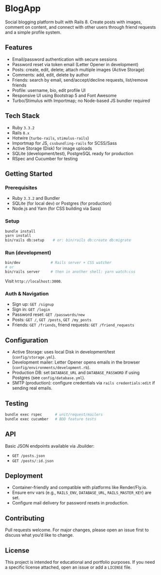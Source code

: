 # BlogApp

Social blogging platform built with Rails 8. Create posts with images, comment on content, and connect with other users through friend requests and a simple profile system.

## Features

- Email/password authentication with secure sessions
- Password reset via token email (Letter Opener in development)
- Posts: create, edit, delete; attach multiple images (Active Storage)
- Comments: add, edit, delete by author
- Friends: search by email, send/accept/decline requests, list/remove friends
- Profile: username, bio, edit profile UI
- Responsive UI using Bootstrap 5 and Font Awesome
- Turbo/Stimulus with Importmap; no Node-based JS bundler required

## Tech Stack

- Ruby `3.3.2`
- Rails `8.x`
- Hotwire (`turbo-rails`, `stimulus-rails`)
- Importmap for JS, `cssbundling-rails` for SCSS/Sass
- Active Storage (Disk) for image uploads
- SQLite (development/test), PostgreSQL ready for production
- RSpec and Cucumber for testing

## Getting Started

### Prerequisites

- Ruby `3.3.2` and Bundler
- SQLite (for local dev) or Postgres (for production)
- Node.js and Yarn (for CSS building via Sass)

### Setup

```bash
bundle install
yarn install
bin/rails db:setup    # or: bin/rails db:create db:migrate
```

### Run (development)

```bash
bin/dev              # Rails server + CSS watcher
# or
bin/rails server     # then in another shell: yarn watch:css
```

Visit `http://localhost:3000`.

### Auth & Navigation

- Sign up: `GET /signup`
- Sign in: `GET /login`
- Password reset: `GET /passwords/new`
- Posts: `GET /`, `GET /posts`, `GET /my_posts`
- Friends: `GET /friends`, friend requests: `GET /friend_requests`

## Configuration

- Active Storage: uses local Disk in development/test (`config/storage.yml`).
- Development mailer: Letter Opener opens emails in the browser (`config/environments/development.rb`).
- Production DB: set `DATABASE_URL` and `DATABASE_PASSWORD` if using Postgres (see `config/database.yml`).
- SMTP (production): configure credentials via `rails credentials:edit` if sending real emails.

## Testing

```bash
bundle exec rspec      # unit/request/mailers
bundle exec cucumber   # BDD feature tests
```

## API

Basic JSON endpoints available via Jbuilder:

- `GET /posts.json`
- `GET /posts/:id.json`

## Deployment

- Container-friendly and compatible with platforms like Render/Fly.io.
- Ensure env vars (e.g., `RAILS_ENV`, `DATABASE_URL`, `RAILS_MASTER_KEY`) are set.
- Configure mail delivery for password resets in production.

## Contributing

Pull requests welcome. For major changes, please open an issue first to discuss what you’d like to change.

## License

This project is intended for educational and portfolio purposes. If you need a specific license attached, open an issue or add a `LICENSE` file.
